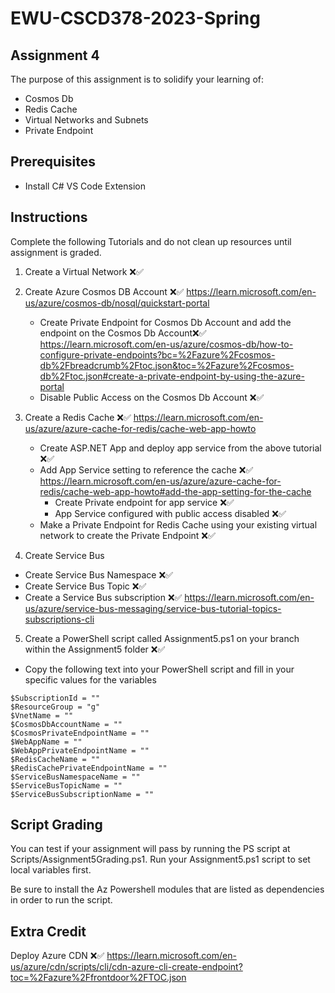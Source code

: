 # EWU-CSCD378-2023-Spring

## Assignment 4

The purpose of this assignment is to solidify your learning of:

- Cosmos Db
- Redis Cache
- Virtual Networks and Subnets
- Private Endpoint

## Prerequisites

- Install C# VS Code Extension

## Instructions

Complete the following Tutorials and do not clean up resources until assignment is graded.

1. Create a Virtual Network ❌✅
2. Create Azure Cosmos DB Account ❌✅
   https://learn.microsoft.com/en-us/azure/cosmos-db/nosql/quickstart-portal

   - Create Private Endpoint for Cosmos Db Account and add the endpoint on the Cosmos Db Account❌✅
     https://learn.microsoft.com/en-us/azure/cosmos-db/how-to-configure-private-endpoints?bc=%2Fazure%2Fcosmos-db%2Fbreadcrumb%2Ftoc.json&toc=%2Fazure%2Fcosmos-db%2Ftoc.json#create-a-private-endpoint-by-using-the-azure-portal 
   - Disable Public Access on the Cosmos Db Account ❌✅

3. Create a Redis Cache ❌✅
   https://learn.microsoft.com/en-us/azure/azure-cache-for-redis/cache-web-app-howto

   - Create ASP.NET App and deploy app service from the above tutorial ❌✅
   - Add App Service setting to reference the cache ❌✅
     https://learn.microsoft.com/en-us/azure/azure-cache-for-redis/cache-web-app-howto#add-the-app-setting-for-the-cache
     - Create Private endpoint for app service ❌✅
     - App Service configured with public access disabled ❌✅
   - Make a Private Endpoint for Redis Cache using your existing virtual network to create the Private Endpoint ❌✅

4. Create Service Bus 
- Create Service Bus Namespace ❌✅
- Create Service Bus Topic ❌✅
- Create a Service Bus subscription ❌✅
https://learn.microsoft.com/en-us/azure/service-bus-messaging/service-bus-tutorial-topics-subscriptions-cli

5. Create a PowerShell script called Assignment5.ps1 on your branch within the Assignment5 folder ❌✅

- Copy the following text into your PowerShell script and fill in your specific values for the variables
```
$SubscriptionId = ""
$ResourceGroup = "g"
$VnetName = ""
$CosmosDbAccountName = ""
$CosmosPrivateEndpointName = ""
$WebAppName = ""
$WebAppPrivateEndpointName = ""
$RedisCacheName = ""
$RedisCachePrivateEndpointName = ""
$ServiceBusNamespaceName = ""
$ServiceBusTopicName = ""
$ServiceBusSubscriptionName = ""
```

## Script Grading
You can test if your assignment will pass by running the PS script at Scripts/Assignment5Grading.ps1. Run your Assignment5.ps1 script to set local variables first.

Be sure to install the Az Powershell modules that are listed as dependencies in order to run the script.

## Extra Credit

Deploy Azure CDN ❌✅
https://learn.microsoft.com/en-us/azure/cdn/scripts/cli/cdn-azure-cli-create-endpoint?toc=%2Fazure%2Ffrontdoor%2FTOC.json